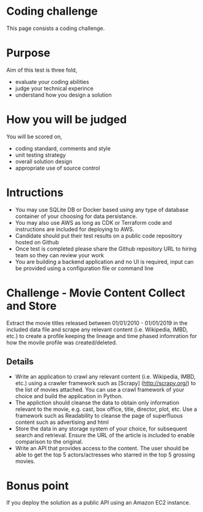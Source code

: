 # Coding challenge
This page consists a coding challenge.

# Purpose
Aim of this test is three fold,

- evaluate your coding abilities 
- judge your technical experince
- understand how you design a solution

# How you will be judged
You will be scored on,

- coding standard, comments and style
- unit testing strategy
- overall solution design
- appropriate use of source control

# Intructions
- You may use SQLite DB or Docker based using any type of database container of your choosing for data persistance.
- You may also use AWS as long as CDK or Terraform code and instructions are included for deploying to AWS.
- Candidate should put their test results on a public code repository hosted on Github
- Once test is completed please share the Github repository URL to hiring team so they can review your work
- You are building a backend application and no UI is required, input can be provided using a configuration file or command line

# Challenge - Movie Content Collect and Store

Extract the movie titles released between 01/01/2010 - 01/01/2019 in the included data file and scrape any relevant content (i.e. Wikipedia, IMBD, etc.) to create a profile keeping the lineage and time phased infomration for how the movile profile was created/deleted. 

## Details

- Write an application to crawl any relevant content (i.e. Wikipedia, IMBD, etc.) using a crawler framework such as [Scrapy] (http://scrapy.org/) to the list of movies attached. You can use a crawl framework of your choice and build the application in Python.
- The appliction should cleanse the data to obtain only information relevant to the movie, e.g. cast, box office, title, director, plot, etc.  Use a framework such as Readability to cleanse the page of superfluous content such as advertising and html
- Store the data in any storage system of your choice, for subsequent search and retrieval.  Ensure the URL of the article is included to enable comparison to the original.
- Write an API that provides access to the content.  The user should be able to get the top 5 actors/actresses who starred in the top 5 grossing movies.

# Bonus point
If you deploy the solution as a public API using an Amazon EC2 instance.
